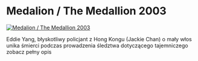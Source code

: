 Medalion / The Medallion 2003 
=============
[![Medalion / The Medallion 2003 ](http://vidos.pl/images/player.gif)](http://vidos.pl/medalion-the-medallion-2003)

 Eddie Yang, błyskotliwy policjant z Hong Kongu (Jackie Chan) o mały włos unika śmierci podczas prowadzenia śledztwa dotyczącego tajemniczego zobacz pełny opis
